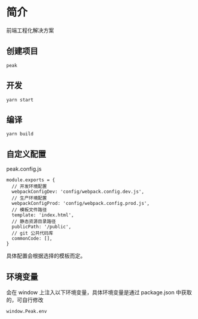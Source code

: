 # 简介

前端工程化解决方案

## 创建项目

```
peak
```

## 开发

```
yarn start
```

## 编译

```
yarn build
```

## 自定义配置

peak.config.js
```
module.exports = {
  // 开发环境配置
  webpackConfigDev: 'config/webpack.config.dev.js',
  // 生产环境配置
  webpackConfigProd: 'config/webpack.config.prod.js',
  // 模板文件路径
  template: 'index.html',
  // 静态资源目录路径
  publicPath: '/public',
  // git 公共代码库
  commonCode: [],
}
```

具体配置会根据选择的模板而定。

## 环境变量

会在 window 上注入以下环境变量，具体环境变量是通过 package.json 中获取的，可自行修改

```
window.Peak.env
```